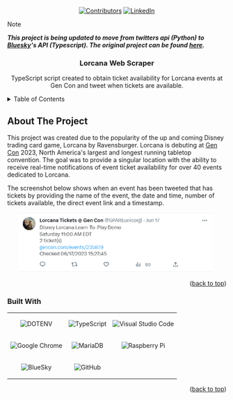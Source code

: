 
<a name="readme-top"></a>
<div align="center">

[![Contributors][contributors-shield]][contributors-url] [![LinkedIn][linkedin-shield]][linkedin-url]

</div>

> [!NOTE]
> ***This project is being updated to move from twitters api (Python) to [Bluesky](https://bsky.app/)'s API (Typescript). The original project can be found [here](https://github.com/mriffey1/lorcana-scraper-2023).***


<h3 align="center">Lorcana Web Scraper</h3>

  <p align="center">
    TypeScript script created to obtain ticket availability for Lorcana events at Gen Con and tweet when tickets are available.

</div>



<!-- TABLE OF CONTENTS -->
<details>
  <summary>Table of Contents</summary>
  <ol>
    <li>
      <a href="#about-the-project">About The Project</a>
      <ul>
        <li><a href="#built-with">Built With</a></li>
        <!-- <li><a href="#features">Features</a></li> -->
      </ul>
    </li>
    <!-- <li>
      <a href="#getting-started">Getting Started</a>
      <ul>
        <li><a href="#prerequisites">Prerequisites</a></li>
        <li><a href="#installation">Installation</a></li>
      </ul>
    </li> -->
    <!-- <li><a href="#usage">Usage</a></li>
    <li><a href="#roadmap">Roadmap</a></li>
    <li><a href="#contributing">Contributing</a></li>
    <li><a href="#license">License</a></li>
    <li><a href="#contact">Contact</a></li>
    <li><a href="#acknowledgments">Acknowledgments</a></li> -->
  </ol>
</details>


<!-- ABOUT THE PROJECT -->
## About The Project

This project was created due to the popularity of the up and coming Disney trading card game, Lorcana by Ravensburger. Lorcana is debuting at [Gen Con](https://www.gencon.com/) 2023, North America's largest and longest running tabletop convention. The goal was to provide a singular location with the ability to receive real-time notifications of event ticket availability for over 40 events dedicated to Lorcana. 

The screenshot below shows when an event has been tweeted that has tickets by providing the name of the event, the date and time, number of tickets available, the direct event link and a timestamp.


<div align="center">

<img src="assets/tweet_screenshot.png" alt-text="screen shot of tweet sent out" width="450">

</div>

<p align="right">(<a href="#readme-top">back to top</a>)</p>


### Built With
<div align="center">
<table>
  <tr>
    <td align="center">

  ![DOTENV](https://img.shields.io/badge/DOTENV-ECD53F?style=for-the-badge&logo=DOTENV&logoColor=black)

  </td>
    <td align="center">
    
  ![TypeScript](https://img.shields.io/badge/TypeScript-3178C6?style=for-the-badge&logo=TypeScript&logoColor=white)
    
  </td>
  <td align="center">
    
  ![Visual Studio Code](https://img.shields.io/badge/Visual%20Studio%20Code-0078d7.svg?style=for-the-badge&logo=visual-studio-code&logoColor=white)

  </td>
  </tr>
  <tr>
  <td align="center">

  ![Google Chrome](https://img.shields.io/badge/Google%20Chrome-4285F4?style=for-the-badge&logo=GoogleChrome&logoColor=white)

  </td>
  <td align="center">
    
  ![MariaDB](https://img.shields.io/badge/MariaDB-003545?style=for-the-badge&logo=mariadb&logoColor=white)
    
  </td>
  <td align="center">
    
  ![Raspberry Pi](https://img.shields.io/badge/-RaspberryPi-C51A4A?style=for-the-badge&logo=Raspberry-Pi)

  </td>
  </tr>
  <tr>
  <td align="center">

  ![BlueSky](https://img.shields.io/badge/BlueSky-0285FF.svg?style=for-the-badge&logo=BlueSky&logoColor=white)

  </td>
  <td align="center">
    
  ![GitHub](https://img.shields.io/badge/github-%23121011.svg?style=for-the-badge&logo=github&logoColor=white)

  </td>
  <td align="center">
  </td>
  </tr>
 </table>

</div>


<p align="right">(<a href="#readme-top">back to top</a>)</p>


<!-- GETTING STARTED 
## Getting Started

It is recommended that you use virtual environments for your Python development.  

### Prerequisites

The libraries needed to run this script are located in the requirements.txt file. 
* Install requirements.txt libraries
```sh
pip install -r requirements.txt
```
This is an example of how to list things you need to use the software and how to install them.
* [Java 17.0.3](https://www.oracle.com/java/technologies/javase/jdk17-archive-downloads.html)
* [JAVAFX.SDK.18.0.1](https://gluonhq.com/products/javafx/)
  ```sh
  --module-path ${PATH_TO_FX} --add-modules javafx.fxml,javafx.controls,javafx.graphics
  ```
* [mysql-connector-java-8.0.29](https://dev.mysql.com/downloads/connector/j/?os=26)
  ```sh
  
  ```

### Installation

1. Get a free API Key at [https://example.com](https://example.com)
2. Clone the repo
   ```sh
   git clone https://github.com/mriffey1/lorcana-scraper.git
   ```
3. Install NPM packages
   ```sh
   npm install
   ```
4. Enter your API in `config.js`
   ```js
   const API_KEY = 'ENTER YOUR API';
   ```

<p align="right">(<a href="#readme-top">back to top</a>)</p>
-->


<!-- USAGE EXAMPLES 
## Usage

Use this space to show useful examples of how a project can be used. Additional screenshots, code examples and demos work well in this space. You may also link to more resources.

_For more examples, please refer to the [Documentation](https://example.com)_

<p align="right">(<a href="#readme-top">back to top</a>)</p>

-->

<!-- ROADMAP 
## Roadmap

- [ ] Feature 1
- [ ] Feature 2
- [ ] Feature 3
    - [ ] Nested Feature

See the [open issues](https://github.com/mriffey1/lorcana-scraper/issues) for a full list of proposed features (and known issues).

<p align="right">(<a href="#readme-top">back to top</a>)</p>
-->


<!-- CONTRIBUTING 
## Contributing

Contributions are what make the open source community such an amazing place to learn, inspire, and create. Any contributions you make are **greatly appreciated**.

If you have a suggestion that would make this better, please fork the repo and create a pull request. You can also simply open an issue with the tag "enhancement".
Don't forget to give the project a star! Thanks again!

1. Fork the Project
2. Create your Feature Branch (`git checkout -b feature/AmazingFeature`)
3. Commit your Changes (`git commit -m 'Add some AmazingFeature'`)
4. Push to the Branch (`git push origin feature/AmazingFeature`)
5. Open a Pull Request

<p align="right">(<a href="#readme-top">back to top</a>)</p>
-->


<!-- LICENSE 
## License

Distributed under the MIT License. See `LICENSE.txt` for more information.

<p align="right">(<a href="#readme-top">back to top</a>)</p>
-->


<!-- CONTACT 
## Contact

Your Name - [@twitter_handle](https://twitter.com/twitter_handle) - email@email_client.com

Project Link: [https://github.com/mriffey1/lorcana-scraper](https://github.com/mriffey1/lorcana-scraper)

<p align="right">(<a href="#readme-top">back to top</a>)</p>
-->


<!-- ACKNOWLEDGMENTS
## Acknowledgments

* []()
* []()
* []()

<p align="right">(<a href="#readme-top">back to top</a>)</p>
 -->


<!-- MARKDOWN LINKS & IMAGES -->
<!-- https://www.markdownguide.org/basic-syntax/#reference-style-links -->
[contributors-shield]: https://img.shields.io/github/contributors/mriffey1/lorcana-scraper.svg?style=for-the-badge
[contributors-url]: https://github.com/mriffey1/lorcana-scraper/graphs/contributors
[forks-shield]: https://img.shields.io/github/forks/mriffey1/lorcana-scraper.svg?style=for-the-badge
[forks-url]: https://github.com/mriffey1/lorcana-scraper/network/members
[stars-shield]: https://img.shields.io/github/stars/mriffey1/lorcana-scraper.svg?style=for-the-badge
[stars-url]: https://github.com/mriffey1/lorcana-scraper/stargazers
[issues-shield]: https://img.shields.io/github/issues/mriffey1/lorcana-scraper.svg?style=for-the-badge
[issues-url]: https://github.com/mriffey1/lorcana-scraper/issues
[license-shield]: https://img.shields.io/github/license/mriffey1/lorcana-scraper.svg?style=for-the-badge
[license-url]: https://github.com/mriffey1/lorcana-scraper/blob/master/LICENSE.txt
[linkedin-shield]: https://img.shields.io/badge/-LinkedIn-black.svg?style=for-the-badge&logo=linkedin&colorB=555
[linkedin-url]: https://linkedin.com/in/mriffey
[product-screenshot]: images/screenshot.png
[Next.js]: https://img.shields.io/badge/next.js-000000?style=for-the-badge&logo=nextdotjs&logoColor=white
[Next-url]: https://nextjs.org/
[React.js]: https://img.shields.io/badge/React-20232A?style=for-the-badge&logo=react&logoColor=61DAFB
[React-url]: https://reactjs.org/
[Vue.js]: https://img.shields.io/badge/Vue.js-35495E?style=for-the-badge&logo=vuedotjs&logoColor=4FC08D
[Vue-url]: https://vuejs.org/
[Angular.io]: https://img.shields.io/badge/Angular-DD0031?style=for-the-badge&logo=angular&logoColor=white
[Angular-url]: https://angular.io/
[Svelte.dev]: https://img.shields.io/badge/Svelte-4A4A55?style=for-the-badge&logo=svelte&logoColor=FF3E00
[Svelte-url]: https://svelte.dev/
[Laravel.com]: https://img.shields.io/badge/Laravel-FF2D20?style=for-the-badge&logo=laravel&logoColor=white
[Laravel-url]: https://laravel.com
[Bootstrap.com]: https://img.shields.io/badge/Bootstrap-563D7C?style=for-the-badge&logo=bootstrap&logoColor=white
[Bootstrap-url]: https://getbootstrap.com
[JQuery.com]: https://img.shields.io/badge/jQuery-0769AD?style=for-the-badge&logo=jquery&logoColor=white
[JQuery-url]: https://jquery.com
